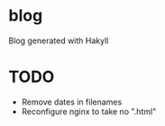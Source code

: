 # blog
Blog generated with Hakyll

TODO
=====
- Remove dates in filenames
- Reconfigure nginx to take no ".html"
